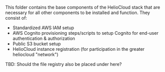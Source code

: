 This folder contains the base components of the HelioCloud stack that are necessary for all other components to be installed and function.  They consist of:
- Standardized AWS IAM setup 
- AWS Cognito provisioning steps/scripts to setup Cognito for end-user authentication & authorization
- Public S3 bucket setup 
- HelioCloud instance registration (for participation in the greater heliocloud "network")

TBD:  Should the file registry also be placed under here?

